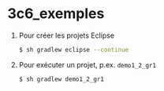# 3c6_exemples

1. Pour créer les projets Eclipse

    ```bash
    $ sh gradlew eclipse --continue
    ```

1. Pour exécuter un projet, p.ex. `demo1_2_gr1`

    ```bash
    $ sh gradlew demo1_2_gr1
    ```
